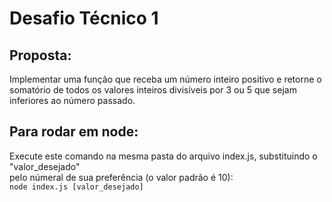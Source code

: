 # Desafio Técnico 1

## Proposta:
Implementar uma função que receba um número inteiro positivo e retorne o somatório de todos os valores inteiros divisíveis por 3 ou 5 que sejam inferiores ao número passado.

## Para rodar em node:
Execute este comando na mesma pasta do arquivo index.js, substituindo o "valor_desejado" <br>
pelo númeral de sua preferência (o valor padrão é 10):<br>
``node index.js [valor_desejado]``<br>
